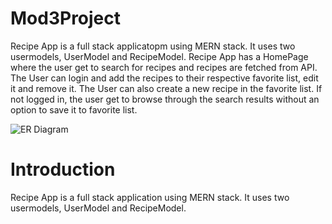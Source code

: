 # Mod3Project

Recipe App is a full stack applicatopm using MERN stack. It uses two usermodels, UserModel and RecipeModel. Recipe App has a HomePage where the user get to search for recipes and recipes are fetched from API. The User can login and add the recipes to their respective favorite list, edit it and remove it. The User can also create a new recipe in the favorite list. If not logged in, the user get to browse through the search results without an option to save it to favorite list.

![ER Diagram]("C:\Users\PSXSLHP282\Desktop\ImagesRecipeApp\ERdiagram.png")
# Introduction

Recipe App is a full stack application using MERN stack. It uses two usermodels, UserModel and RecipeModel.
